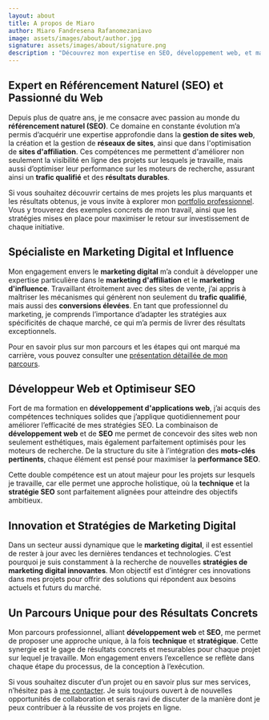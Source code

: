 ```yaml
---
layout: about
title: A propos de Miaro
author: Miaro Fandresena Rafanomezaniavo
image: assets/images/about/author.jpg
signature: assets/images/about/signature.png
description : "Découvrez mon expertise en SEO, développement web, et marketing digital. Fort d'une expérience de plus de 4 ans, je combine technique et stratégie pour des résultats concrets."
---
```


## Expert en Référencement Naturel (SEO) et Passionné du Web

Depuis plus de quatre ans, je me consacre avec passion au monde du **référencement naturel (SEO)**. Ce domaine en constante évolution m’a permis d’acquérir une expertise approfondie dans la **gestion de sites web**, la création et la gestion de **réseaux de sites**, ainsi que dans l'optimisation de **sites d'affiliation**. Ces compétences me permettent d'améliorer non seulement la visibilité en ligne des projets sur lesquels je travaille, mais aussi d’optimiser leur performance sur les moteurs de recherche, assurant ainsi un **trafic qualifié** et des **résultats durables**.

Si vous souhaitez découvrir certains de mes projets les plus marquants et les résultats obtenus, je vous invite à explorer mon [portfolio professionnel](https://miarofandresena.github.io/portfolio). Vous y trouverez des exemples concrets de mon travail, ainsi que les stratégies mises en place pour maximiser le retour sur investissement de chaque initiative.

## Spécialiste en Marketing Digital et Influence

Mon engagement envers le **marketing digital** m’a conduit à développer une expertise particulière dans le **marketing d'affiliation** et le **marketing d'influence**. Travaillant étroitement avec des sites de vente, j’ai appris à maîtriser les mécanismes qui génèrent non seulement du **trafic qualifié**, mais aussi des **conversions élevées**. En tant que professionnel du marketing, je comprends l’importance d’adapter les stratégies aux spécificités de chaque marché, ce qui m’a permis de livrer des résultats exceptionnels.

Pour en savoir plus sur mon parcours et les étapes qui ont marqué ma carrière, vous pouvez consulter une [présentation détaillée de mon parcours](https://miarofandresena.github.io/2024/07/23/presentation/).

## Développeur Web et Optimiseur SEO

Fort de ma formation en **développement d'applications web**, j’ai acquis des compétences techniques solides que j’applique quotidiennement pour améliorer l’efficacité de mes stratégies SEO. La combinaison de **développement web** et de **SEO** me permet de concevoir des sites web non seulement esthétiques, mais également parfaitement optimisés pour les moteurs de recherche. De la structure du site à l’intégration des **mots-clés pertinents**, chaque élément est pensé pour maximiser la **performance SEO**.

Cette double compétence est un atout majeur pour les projets sur lesquels je travaille, car elle permet une approche holistique, où la **technique** et la **stratégie SEO** sont parfaitement alignées pour atteindre des objectifs ambitieux.

## Innovation et Stratégies de Marketing Digital

Dans un secteur aussi dynamique que le **marketing digital**, il est essentiel de rester à jour avec les dernières tendances et technologies. C’est pourquoi je suis constamment à la recherche de nouvelles **stratégies de marketing digital innovantes**. Mon objectif est d’intégrer ces innovations dans mes projets pour offrir des solutions qui répondent aux besoins actuels et futurs du marché.

## Un Parcours Unique pour des Résultats Concrets

Mon parcours professionnel, alliant **développement web** et **SEO**, me permet de proposer une approche unique, à la fois **technique** et **stratégique**. Cette synergie est le gage de résultats concrets et mesurables pour chaque projet sur lequel je travaille. Mon engagement envers l’excellence se reflète dans chaque étape du processus, de la conception à l’exécution.

Si vous souhaitez discuter d’un projet ou en savoir plus sur mes services, n’hésitez pas à [me contacter](https://miarofandresena.github.io/contact). Je suis toujours ouvert à de nouvelles opportunités de collaboration et serais ravi de discuter de la manière dont je peux contribuer à la réussite de vos projets en ligne.
